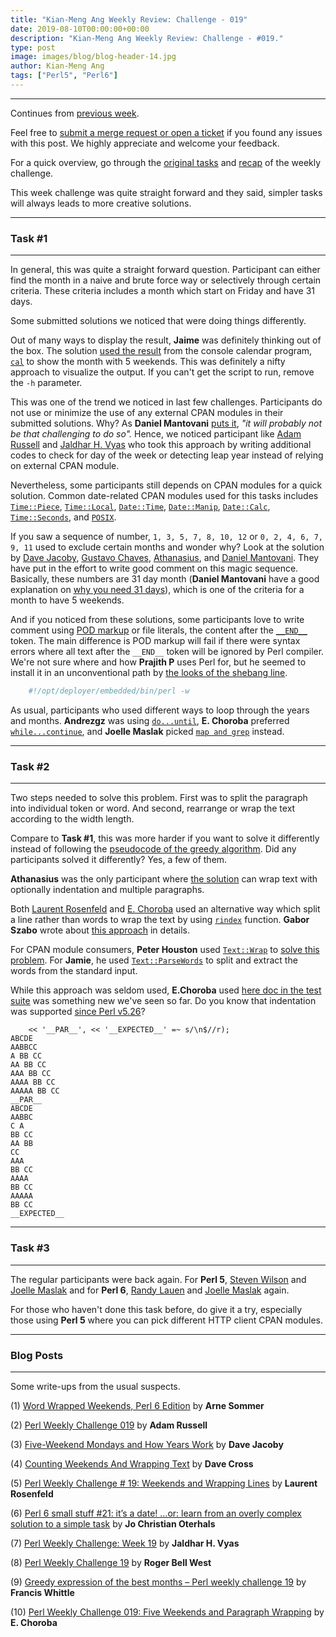 ```yaml
---
title: "Kian-Meng Ang Weekly Review: Challenge - 019"
date: 2019-08-10T00:00:00+00:00
description: "Kian-Meng Ang Weekly Review: Challenge - #019."
type: post
image: images/blog/blog-header-14.jpg
author: Kian-Meng Ang
tags: ["Perl5", "Perl6"]
---
```

***
Continues from [previous week](/blog/review-challenge-018/).

Feel free to [submit a merge request or open a ticket](https://github.com/manwar/perlweeklychallenge) if you found any issues with this post. We highly appreciate and welcome your feedback.

For a quick overview, go through the [original tasks](/blog/perl-weekly-challenge-019/) and [recap](/blog/recap-challenge-019/) of the weekly challenge.

This week challenge was quite straight forward and they said, simpler tasks will always leads to more creative solutions. 

***
### Task #1
***

In general, this was quite a straight forward question. Participant can either find the month in a naive and brute force way or selectively through certain criteria. These criteria includes a month which start on Friday and have 31 days.

Some submitted solutions we noticed that were doing things differently. 

Out of many ways to display the result, **Jaime** was definitely thinking out of the box. The solution [used the result](https://github.com/manwar/perlweeklychallenge-club/blob/master/challenge-019/jaime/perl5/ch-1.pl) from the console calendar program, [`cal`](https://en.wikipedia.org/wiki/Cal_(Unix)) to show the month with 5 weekends. This was definitely a nifty approach to visualize the output. If you can't get the script to run, remove the `-h` parameter. 

This was one of the trend we noticed in last few challenges. Participants do not use or minimize the use of any external CPAN modules in their submitted solutions. Why? As **Daniel Mantovani** [puts it](https://github.com/manwar/perlweeklychallenge-club/blob/master/challenge-019/daniel-mantovani/perl5/ch-1.pl), _"it will probably not be that challenging to do so"._ Hence, we noticed participant like [Adam Russell](https://github.com/manwar/perlweeklychallenge-club/blob/master/challenge-019/adam-russell/perl5/ch-1.pl) and [Jaldhar H. Vyas](https://github.com/manwar/perlweeklychallenge-club/blob/master/challenge-019/jaldhar-h-vyas/perl5/ch-1.pl) who took this approach by writing additional codes to check for day of the week or detecting leap year instead of relying on external CPAN module.

Nevertheless, some participants still depends on CPAN modules for a quick solution. Common date-related CPAN modules used for this tasks includes [`Time::Piece`](https://metacpan.org/pod/Time::Piece), [`Time::Local`](https://metacpan.org/pod/Time::Local), [`Date::Time`](https://metacpan.org/pod/Date::Time), [`Date::Manip`](https://metacpan.org/pod/Date::Manip), [`Date::Calc`](https://metacpan.org/pod/Date::Calc), [`Time::Seconds`](https://metacpan.org/pod/Time::Seconds), and [`POSIX`](https://metacpan.org/pod/POSIX). 

If you saw a sequence of number, `1, 3, 5, 7, 8, 10, 12` or `0, 2, 4, 6, 7, 9, 11` used to exclude certain months and wonder why? Look at the solution by [Dave Jacoby](https://github.com/manwar/perlweeklychallenge-club/blob/master/challenge-019/dave-jacoby/perl5/ch-1.pl), [Gustavo Chaves](https://github.com/manwar/perlweeklychallenge-club/blob/master/challenge-019/gustavo-chaves/perl5/ch-1.pl), [Athanasius](https://github.com/manwar/perlweeklychallenge-club/blob/master/challenge-019/athanasius/perl5/ch-1.pl), and [Daniel Mantovani](https://github.com/manwar/perlweeklychallenge-club/blob/master/challenge-019/daniel-mantovani/perl5/ch-1.pl). They have put in the effort to write good comment on this magic sequence. Basically, these numbers are 31 day month (**Daniel Mantovani** have a good explanation on [why you need 31 days](https://github.com/manwar/perlweeklychallenge-club/blob/master/challenge-019/daniel-mantovani/perl5/ch-1.pl)), which is one of the criteria for a month to have 5 weekends. 

And if you noticed from these solutions, some participants love to write comment using [POD markup](https://perldoc.perl.org/perlpod.html) or file literals, the content after the [`__END__`](https://perldoc.perl.org/functions/__END__.html) token. The main difference is POD markup will fail if there were syntax errors where all text after the `__END__` token will be ignored by Perl compiler. We're not sure where and how **Prajith P** uses Perl for, but he seemed to install it in an unconventional path by [the looks of the shebang line](https://github.com/manwar/perlweeklychallenge-club/blob/master/challenge-019/prajith-p/perl5/ch-1.pl).

```perl
    #!/opt/deployer/embedded/bin/perl -w
```

As usual, participants who used different ways to loop through the years and months. **Andrezgz** was using [`do...until`](https://github.com/manwar/perlweeklychallenge-club/blob/master/challenge-019/andrezgz/perl5/ch-1.pl), **E. Choroba** preferred [`while...continue`](https://github.com/manwar/perlweeklychallenge-club/blob/master/challenge-019/e-choroba/perl5/ch-1.pl), and **Joelle Maslak** picked [`map and grep`](https://github.com/manwar/perlweeklychallenge-club/blob/master/challenge-019/joelle-maslak/perl5/ch-1.pl) instead. 

***
### Task #2
***

Two steps needed to solve this problem. First was to split the paragraph into individual token or word. And second, rearrange or wrap the text according to
the width length.

Compare to **Task #1**, this was more harder if you want to solve it differently instead of following the [pseudocode of the greedy algorithm](https://en.wikipedia.org/wiki/Line_wrap_and_word_wrap#Minimum_number_of_lines). Did any participants solved it differently? Yes, a few of them. 

**Athanasius** was the only participant where [the solution](https://github.com/manwar/perlweeklychallenge-club/blob/master/challenge-019/athanasius/perl5/ch-2.pl) can wrap text with optionally indentation and multiple paragraphs. 

Both [Laurent Rosenfeld](https://github.com/manwar/perlweeklychallenge-club/blob/master/challenge-019/laurent-rosenfeld/perl5/ch-2.pl) and [E. Choroba](https://github.com/manwar/perlweeklychallenge-club/blob/master/challenge-019/e-choroba/perl5/ch-2.pl) used an alternative way which split a line rather than words to wrap the text by using [`rindex`](https://perldoc.perl.org/functions/rindex.html) function. **Gabor Szabo** wrote about [this approach](https://perlmaven.com/break-lines-with-max-width) in details. 

For CPAN module consumers, **Peter Houston** used [`Text::Wrap`](https://metacpan.org/pod/Text::Wrap) to [solve this problem](https://github.com/manwar/perlweeklychallenge-club/blob/master/challenge-019/pete-houston/perl5/ch-2.pl). For **Jamie**, he used [`Text::ParseWords`](https://perldoc.perl.org/Text/ParseWords.html) to split and extract the words from the standard input. 

While this approach was seldom used, **E.Choroba** used [here doc in the test suite](https://github.com/manwar/perlweeklychallenge-club/blob/master/challenge-019/e-choroba/perl5/ch-2.pl) was something new we've seen so far. Do you know that indentation was supported [since Perl v5.26](https://www.effectiveperlprogramming.com/2016/12/strip-leading-spaces-from-here-docs-with-v5-26/)?

        << '__PAR__', << '__EXPECTED__' =~ s/\n$//r);
    ABCDE
    AABBCC
    A BB CC
    AA BB CC
    AAA BB CC
    AAAA BB CC
    AAAAA BB CC
    __PAR__
    ABCDE
    AABBC
    C A
    BB CC
    AA BB
    CC
    AAA
    BB CC
    AAAA
    BB CC
    AAAAA
    BB CC
    __EXPECTED__

***
### Task #3
***

The regular participants were back again. For **Perl 5**, [Steven Wilson](https://github.com/manwar/perlweeklychallenge-club/blob/master/challenge-019/steven-wilson/perl5/ch-3.pl) and [Joelle Maslak](https://github.com/manwar/perlweeklychallenge-club/blob/master/challenge-019/joelle-maslak/perl5/ch-3.pl) and for **Perl 6**, [Randy Lauen](https://github.com/manwar/perlweeklychallenge-club/blob/master/challenge-019/randy-lauen/perl6/ch-3.p6) and [Joelle Maslak](https://github.com/manwar/perlweeklychallenge-club/blob/master/challenge-019/joelle-maslak/perl6/ch-3.p6) again. 

For those who haven't done this task before, do give it a try, especially those using **Perl 5** where you can pick different HTTP client CPAN modules.

***
### Blog Posts
***

Some write-ups from the usual suspects. 

(1) [Word Wrapped Weekends, Perl 6 Edition](https://perl6.eu/word-wrapped-weekends.html) by **Arne Sommer** 

(2) [Perl Weekly Challenge 019](https://adamcrussell.livejournal.com/6221.html) by **Adam Russell** 

(3) [Five-Weekend Mondays and How Years Work](https://jacoby.github.io/2019/07/31/fiveweekend-mondays-and-how-years-work.html) by **Dave Jacoby** 

(4) [Counting Weekends And Wrapping Text](https://perlhacks.com/2019/08/counting-weekends-and-wrapping-text/) by **Dave Cross** 

(5) [Perl Weekly Challenge # 19: Weekends and Wrapping Lines](http://blogs.perl.org/users/laurent_r/2019/07/perl-weekly-challenge-19-weekends-and-wrapping-lines.html) by **Laurent Rosenfeld** 

(6) [Perl 6 small stuff #21: it’s a date! …or: learn from an overly complex solution to a simple task](https://medium.com/@jcoterhals/perl-6-small-stuff-21-its-a-date-or-learn-from-an-overly-complex-solution-to-a-simple-task-cf469252724f) by **Jo Christian Oterhals**

(7) [Perl Weekly Challenge: Week 19](https://www.braincells.com/perl/2019/08/perl_weekly_challenge_week_19.html) by **Jaldhar H. Vyas**

(8) [Perl Weekly Challenge 19](https://blog.firedrake.org/archive/2019/08/Perl_Weekly_Challenge_19.html) by **Roger Bell West** 

(9) [Greedy expression of the best months – Perl weekly challenge 19](https://rage.powered.ninja/2019/07/29/best-months.html) by **Francis Whittle**

(10) [Perl Weekly Challenge 019: Five Weekends and Paragraph Wrapping](http://blogs.perl.org/users/e_choroba/2019/08/perl-weekly-challenge-019-five-weekends-and-paragraph-wrapping.html) by **E. Choroba**
